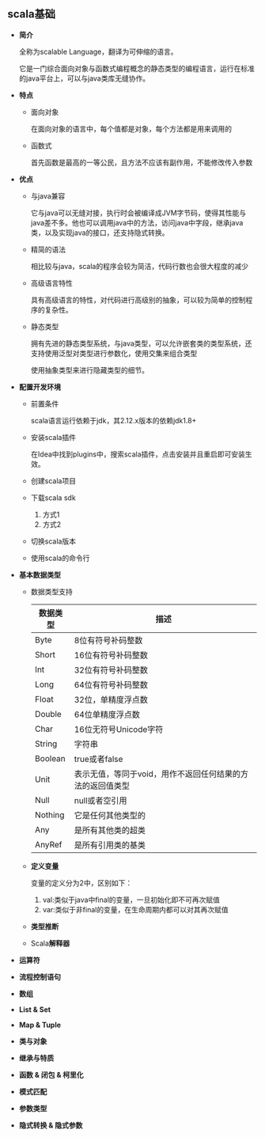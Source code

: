 ## scala基础

- **简介**

  全称为scalable Language，翻译为可伸缩的语言。

  它是一门综合面向对象与函数式编程概念的静态类型的编程语言，运行在标准的java平台上，可以与java类库无缝协作。

- **特点**

  - 面向对象

    在面向对象的语言中，每个值都是对象，每个方法都是用来调用的

  - 函数式

    首先函数是最高的一等公民，且方法不应该有副作用，不能修改传入参数

- **优点**

  - 与java兼容

    它与java可以无缝对接，执行时会被编译成JVM字节码，使得其性能与java差不多。他也可以调用java中的方法，访问java中字段，继承java类，以及实现java的接口，还支持隐式转换。

  - 精简的语法

    相比较与java，scala的程序会较为简洁，代码行数也会很大程度的减少

  - 高级语言特性

    具有高级语言的特性，对代码进行高级别的抽象，可以较为简单的控制程序的复杂性。

  - 静态类型

    拥有先进的静态类型系统，与java类型，可以允许嵌套类的类型系统，还支持使用泛型对类型进行参数化，使用交集来组合类型

    使用抽象类型来进行隐藏类型的细节。

- **配置开发环境**

  - 前置条件

    scala语言运行依赖于jdk，其2.12.x版本的依赖jdk1.8+

  - 安装scala插件

    在Idea中找到plugins中，搜索scala插件，点击安装并且重启即可安装生效。

  - 创建scala项目

    

  - 下载scala sdk

    1. 方式1
    2. 方式2

  - 切换scala版本

  - 使用scala的命令行

- **基本数据类型**

  - 数据类型支持

    | 数据类型 | 描述                                                       |
    | -------- | ---------------------------------------------------------- |
    | Byte     | 8位有符号补码整数                                          |
    | Short    | 16位有符号补码整数                                         |
    | Int      | 32位有符号补码整数                                         |
    | Long     | 64位有符号补码整数                                         |
    | Float    | 32位，单精度浮点数                                         |
    | Double   | 64位单精度浮点数                                           |
    | Char     | 16位无符号Unicode字符                                      |
    | String   | 字符串                                                     |
    | Boolean  | true或者false                                              |
    | Unit     | 表示无值，等同于void，用作不返回任何结果的方法的返回值类型 |
    | Null     | null或者空引用                                             |
    | Nothing  | 它是任何其他类型的                                         |
    | Any      | 是所有其他类的超类                                         |
    | AnyRef   | 是所有引用类的基类                                         |

  - **定义变量**

    变量的定义分为2中，区别如下：

    1. val:类似于java中final的变量，一旦初始化即不可再次赋值
    2. var:类似于非final的变量，在生命周期内都可以对其再次赋值

  - **类型推断**

  - Scala**解释器**

- **运算符**

- **流程控制语句**

- **数组**

- **List & Set**

- **Map & Tuple**

- **类与对象**

- **继承与特质**

- **函数 & 闭包 & 柯里化**

- **模式匹配**

- **参数类型**

- **隐式转换 & 隐式参数**